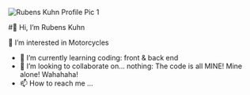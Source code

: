 ![Rubens Kuhn Profile Pic 1](path)

#👋 Hi, I’m Rubens Kuhn

👀 I’m interested in Motorcycles
- 🌱 I’m currently learning coding: front & back end
- 💞️ I’m looking to collaborate on... nothing: The code is all MINE! Mine alone! Wahahaha!
- 📫 How to reach me ...

<!---
rubenskuhn/rubenskuhn is a ✨ special ✨ repository because its `README.md` (this file) appears on your GitHub profile.
You can click the Preview link to take a look at your changes.
--->
